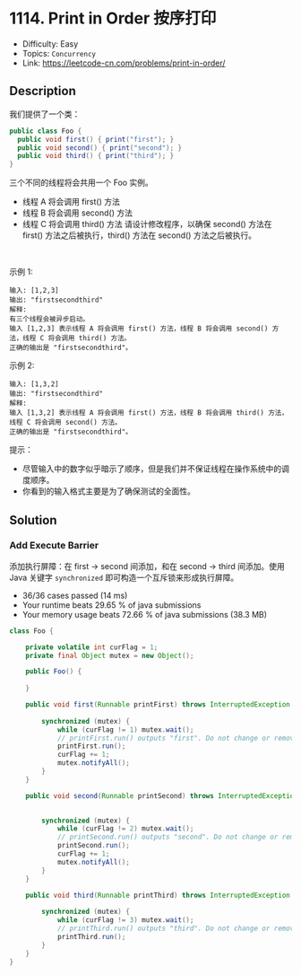# 1114. Print in Order 按序打印

- Difficulty: Easy
- Topics: `Concurrency`
- Link: https://leetcode-cn.com/problems/print-in-order/

## Description

我们提供了一个类：

```java
public class Foo {
  public void first() { print("first"); }
  public void second() { print("second"); }
  public void third() { print("third"); }
}
```
三个不同的线程将会共用一个 Foo 实例。

- 线程 A 将会调用 first() 方法
- 线程 B 将会调用 second() 方法
- 线程 C 将会调用 third() 方法
请设计修改程序，以确保 second() 方法在 first() 方法之后被执行，third() 方法在 second() 方法之后被执行。

 

示例 1:
```
输入: [1,2,3]
输出: "firstsecondthird"
解释: 
有三个线程会被异步启动。
输入 [1,2,3] 表示线程 A 将会调用 first() 方法，线程 B 将会调用 second() 方法，线程 C 将会调用 third() 方法。
正确的输出是 "firstsecondthird"。
```
示例 2:
```
输入: [1,3,2]
输出: "firstsecondthird"
解释: 
输入 [1,3,2] 表示线程 A 将会调用 first() 方法，线程 B 将会调用 third() 方法，线程 C 将会调用 second() 方法。
正确的输出是 "firstsecondthird"。
```

提示：

- 尽管输入中的数字似乎暗示了顺序，但是我们并不保证线程在操作系统中的调度顺序。
- 你看到的输入格式主要是为了确保测试的全面性。

## Solution

### Add Execute Barrier

添加执行屏障：在 first -> second 间添加，和在 second -> third 间添加。使用 Java 关键字 `synchronized` 即可构造一个互斥锁来形成执行屏障。

- 36/36 cases passed (14 ms)
- Your runtime beats 29.65 % of java submissions
- Your memory usage beats 72.66 % of java submissions (38.3 MB)

```java
class Foo {

    private volatile int curFlag = 1;
    private final Object mutex = new Object();

    public Foo() {
        
    }

    public void first(Runnable printFirst) throws InterruptedException {
        
        synchronized (mutex) {
            while (curFlag != 1) mutex.wait();
            // printFirst.run() outputs "first". Do not change or remove this line.
            printFirst.run();
            curFlag += 1;
            mutex.notifyAll();
        }
    }

    public void second(Runnable printSecond) throws InterruptedException {
        

        synchronized (mutex) {
            while (curFlag != 2) mutex.wait();
            // printSecond.run() outputs "second". Do not change or remove this line.
            printSecond.run();
            curFlag += 1;
            mutex.notifyAll();
        }
    }

    public void third(Runnable printThird) throws InterruptedException {
        
        synchronized (mutex) {
            while (curFlag != 3) mutex.wait();
            // printThird.run() outputs "third". Do not change or remove this line.
            printThird.run();            
        }
    }
}
```
